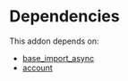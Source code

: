 # Dependencies

This addon depends on:

- [base_import_async](../../odoo-bringout-oca-queue-base_import_async)
- [account](../../odoo-bringout-oca-ocb-account)
